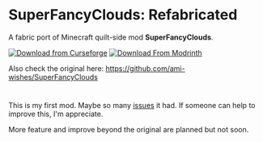 # SuperFancyClouds: Refabricated

A fabric port of Minecraft quilt-side mod **SuperFancyClouds**.

[![Download from Curseforge](https://cf.way2muchnoise.eu/full_superfancyclouds-refabricated_downloads%20on%20Curseforge.svg?badge_style=flat)](https://www.curseforge.com/minecraft/mc-mods/superfancyclouds-refabricated)  [![Download From Modrinth](https://img.shields.io/modrinth/dt/superfancyclouds-refabricated?color=4&label=Download%20from%20Modrinth&style=flat&logo=modrinth)](https://modrinth.com/mod/superfancyclouds-refabricated)

Also check the original here: https://github.com/ami-wishes/SuperFancyClouds

# 

This is my first mod. Maybe so many [issues](https://github.com/Rivmun/SuperFancyCloudsRefabricated/issues) it had. If someone can help to improve this, I'm appreciate.

More feature and improve beyond the original are planned but not soon.
